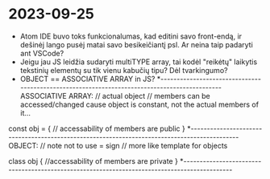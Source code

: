# 2023-09-25
* Atom IDE buvo toks funkcionalumas, kad editini savo front-endą, ir dešinėj lango pusėj matai savo besikeičiantį psl.
  Ar neina taip padaryti ant VSCode?
* Jeigu jau JS leidžia sudaryti multiTYPE array, tai kodėl "reikėtų" laikytis tekstinių elementų su tik vienu kabučių tipu? Dėl tvarkingumo?
* OBJECT == ASSOCIATIVE ARRAY in JS?
*--------------------------------------------------------------------------------------------- 
ASSOCIATIVE ARRAY:
// actual object
// members can be accessed/changed cause object is constant, not the actual members of it...

const obj = 
{
// accessability of members are public 
}
*---------------------------------------------------------------------------------------------
OBJECT:
// note not to use = sign
// more like template for objects 

class obj
{
//accessability of members are private
}
*---------------------------------------------------------------------------------------------
